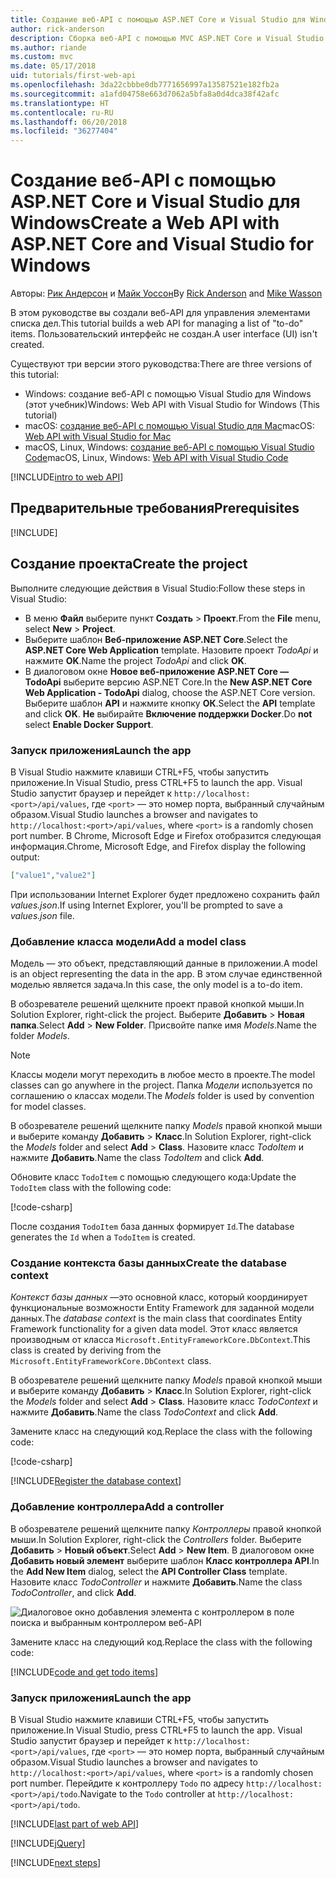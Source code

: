 ```yaml
---
title: Создание веб-API с помощью ASP.NET Core и Visual Studio для Windows
author: rick-anderson
description: Сборка веб-API с помощью MVC ASP.NET Core и Visual Studio для Windows
ms.author: riande
ms.custom: mvc
ms.date: 05/17/2018
uid: tutorials/first-web-api
ms.openlocfilehash: 3da22cbbbe0db7771656997a13587521e182fb2a
ms.sourcegitcommit: a1afd04758e663d7062a5bfa8a0d4dca38f42afc
ms.translationtype: HT
ms.contentlocale: ru-RU
ms.lasthandoff: 06/20/2018
ms.locfileid: "36277404"
---
```

# <a name="create-a-web-api-with-aspnet-core-and-visual-studio-for-windows"></a><span data-ttu-id="b515d-103">Создание веб-API с помощью ASP.NET Core и Visual Studio для Windows</span><span class="sxs-lookup"><span data-stu-id="b515d-103">Create a Web API with ASP.NET Core and Visual Studio for Windows</span></span>

<span data-ttu-id="b515d-104">Авторы: [Рик Андерсон](https://twitter.com/RickAndMSFT) и [Майк Уоссон](https://github.com/mikewasson)</span><span class="sxs-lookup"><span data-stu-id="b515d-104">By [Rick Anderson](https://twitter.com/RickAndMSFT) and [Mike Wasson](https://github.com/mikewasson)</span></span>

<span data-ttu-id="b515d-105">В этом руководстве вы создали веб-API для управления элементами списка дел.</span><span class="sxs-lookup"><span data-stu-id="b515d-105">This tutorial builds a web API for managing a list of "to-do" items.</span></span> <span data-ttu-id="b515d-106">Пользовательский интерфейс не создан.</span><span class="sxs-lookup"><span data-stu-id="b515d-106">A user interface (UI) isn't created.</span></span>

<span data-ttu-id="b515d-107">Существуют три версии этого руководства:</span><span class="sxs-lookup"><span data-stu-id="b515d-107">There are three versions of this tutorial:</span></span>

* <span data-ttu-id="b515d-108">Windows: создание веб-API с помощью Visual Studio для Windows (этот учебник)</span><span class="sxs-lookup"><span data-stu-id="b515d-108">Windows: Web API with Visual Studio for Windows (This tutorial)</span></span>
* <span data-ttu-id="b515d-109">macOS: [создание веб-API с помощью Visual Studio для Mac](xref:tutorials/first-web-api-mac)</span><span class="sxs-lookup"><span data-stu-id="b515d-109">macOS: [Web API with Visual Studio for Mac](xref:tutorials/first-web-api-mac)</span></span>
* <span data-ttu-id="b515d-110">macOS, Linux, Windows: [создание веб-API с помощью Visual Studio Code](xref:tutorials/web-api-vsc)</span><span class="sxs-lookup"><span data-stu-id="b515d-110">macOS, Linux, Windows: [Web API with Visual Studio Code](xref:tutorials/web-api-vsc)</span></span>

<!-- WARNING: The code AND images in this doc are used by uid: tutorials/web-api-vsc, tutorials/first-web-api-mac and tutorials/first-web-api. If you change any code/images in this tutorial, update uid: tutorials/web-api-vsc -->

[!INCLUDE[intro to web API](../includes/webApi/intro.md)]

## <a name="prerequisites"></a><span data-ttu-id="b515d-111">Предварительные требования</span><span class="sxs-lookup"><span data-stu-id="b515d-111">Prerequisites</span></span>

[!INCLUDE[](~/includes/net-core-prereqs-windows.md)]

## <a name="create-the-project"></a><span data-ttu-id="b515d-112">Создание проекта</span><span class="sxs-lookup"><span data-stu-id="b515d-112">Create the project</span></span>

<span data-ttu-id="b515d-113">Выполните следующие действия в Visual Studio:</span><span class="sxs-lookup"><span data-stu-id="b515d-113">Follow these steps in Visual Studio:</span></span>

* <span data-ttu-id="b515d-114">В меню **Файл** выберите пункт **Создать** > **Проект**.</span><span class="sxs-lookup"><span data-stu-id="b515d-114">From the **File** menu, select **New** > **Project**.</span></span>
* <span data-ttu-id="b515d-115">Выберите шаблон **Веб-приложение ASP.NET Core**.</span><span class="sxs-lookup"><span data-stu-id="b515d-115">Select the **ASP.NET Core Web Application** template.</span></span> <span data-ttu-id="b515d-116">Назовите проект *TodoApi* и нажмите **OK**.</span><span class="sxs-lookup"><span data-stu-id="b515d-116">Name the project *TodoApi* and click **OK**.</span></span>
* <span data-ttu-id="b515d-117">В диалоговом окне **Новое веб-приложение ASP.NET Core — TodoApi** выберите версию ASP.NET Core.</span><span class="sxs-lookup"><span data-stu-id="b515d-117">In the **New ASP.NET Core Web Application - TodoApi** dialog, choose the ASP.NET Core version.</span></span> <span data-ttu-id="b515d-118">Выберите шаблон **API** и нажмите кнопку **ОК**.</span><span class="sxs-lookup"><span data-stu-id="b515d-118">Select the **API** template and click **OK**.</span></span> <span data-ttu-id="b515d-119">**Не** выбирайте **Включение поддержки Docker**.</span><span class="sxs-lookup"><span data-stu-id="b515d-119">Do **not** select **Enable Docker Support**.</span></span>

### <a name="launch-the-app"></a><span data-ttu-id="b515d-120">Запуск приложения</span><span class="sxs-lookup"><span data-stu-id="b515d-120">Launch the app</span></span>

<span data-ttu-id="b515d-121">В Visual Studio нажмите клавиши CTRL+F5, чтобы запустить приложение.</span><span class="sxs-lookup"><span data-stu-id="b515d-121">In Visual Studio, press CTRL+F5 to launch the app.</span></span> <span data-ttu-id="b515d-122">Visual Studio запустит браузер и перейдет к `http://localhost:<port>/api/values`, где `<port>` — это номер порта, выбранный случайным образом.</span><span class="sxs-lookup"><span data-stu-id="b515d-122">Visual Studio launches a browser and navigates to `http://localhost:<port>/api/values`, where `<port>` is a randomly chosen port number.</span></span> <span data-ttu-id="b515d-123">В Chrome, Microsoft Edge и Firefox отобразится следующая информация.</span><span class="sxs-lookup"><span data-stu-id="b515d-123">Chrome, Microsoft Edge, and Firefox display the following output:</span></span>

```json
["value1","value2"]
```

<span data-ttu-id="b515d-124">При использовании Internet Explorer будет предложено сохранить файл *values.json*.</span><span class="sxs-lookup"><span data-stu-id="b515d-124">If using Internet Explorer, you'll be prompted to save a *values.json* file.</span></span>

### <a name="add-a-model-class"></a><span data-ttu-id="b515d-125">Добавление класса модели</span><span class="sxs-lookup"><span data-stu-id="b515d-125">Add a model class</span></span>

<span data-ttu-id="b515d-126">Модель — это объект, представляющий данные в приложении.</span><span class="sxs-lookup"><span data-stu-id="b515d-126">A model is an object representing the data in the app.</span></span> <span data-ttu-id="b515d-127">В этом случае единственной моделью является задача.</span><span class="sxs-lookup"><span data-stu-id="b515d-127">In this case, the only model is a to-do item.</span></span>

<span data-ttu-id="b515d-128">В обозревателе решений щелкните проект правой кнопкой мыши.</span><span class="sxs-lookup"><span data-stu-id="b515d-128">In Solution Explorer, right-click the project.</span></span> <span data-ttu-id="b515d-129">Выберите **Добавить** > **Новая папка**.</span><span class="sxs-lookup"><span data-stu-id="b515d-129">Select **Add** > **New Folder**.</span></span> <span data-ttu-id="b515d-130">Присвойте папке имя *Models*.</span><span class="sxs-lookup"><span data-stu-id="b515d-130">Name the folder *Models*.</span></span>

> [!NOTE]
> <span data-ttu-id="b515d-131">Классы модели могут переходить в любое место в проекте.</span><span class="sxs-lookup"><span data-stu-id="b515d-131">The model classes can go anywhere in the project.</span></span> <span data-ttu-id="b515d-132">Папка *Модели* используется по соглашению о классах модели.</span><span class="sxs-lookup"><span data-stu-id="b515d-132">The *Models* folder is used by convention for model classes.</span></span>

<span data-ttu-id="b515d-133">В обозревателе решений щелкните папку *Models* правой кнопкой мыши и выберите команду **Добавить** > **Класс**.</span><span class="sxs-lookup"><span data-stu-id="b515d-133">In Solution Explorer, right-click the *Models* folder and select **Add** > **Class**.</span></span> <span data-ttu-id="b515d-134">Назовите класс *TodoItem* и нажмите **Добавить**.</span><span class="sxs-lookup"><span data-stu-id="b515d-134">Name the class *TodoItem* and click **Add**.</span></span>

<span data-ttu-id="b515d-135">Обновите класс `TodoItem` с помощью следующего кода:</span><span class="sxs-lookup"><span data-stu-id="b515d-135">Update the `TodoItem` class with the following code:</span></span>

[!code-csharp[](first-web-api/samples/2.0/TodoApi/Models/TodoItem.cs)]

<span data-ttu-id="b515d-136">После создания `TodoItem` база данных формирует `Id`.</span><span class="sxs-lookup"><span data-stu-id="b515d-136">The database generates the `Id` when a `TodoItem` is created.</span></span>

### <a name="create-the-database-context"></a><span data-ttu-id="b515d-137">Создание контекста базы данных</span><span class="sxs-lookup"><span data-stu-id="b515d-137">Create the database context</span></span>

<span data-ttu-id="b515d-138">*Контекст базы данных* —это основной класс, который координирует функциональные возможности Entity Framework для заданной модели данных.</span><span class="sxs-lookup"><span data-stu-id="b515d-138">The *database context* is the main class that coordinates Entity Framework functionality for a given data model.</span></span> <span data-ttu-id="b515d-139">Этот класс является производным от класса `Microsoft.EntityFrameworkCore.DbContext`.</span><span class="sxs-lookup"><span data-stu-id="b515d-139">This class is created by deriving from the `Microsoft.EntityFrameworkCore.DbContext` class.</span></span>

<span data-ttu-id="b515d-140">В обозревателе решений щелкните папку *Models* правой кнопкой мыши и выберите команду **Добавить** > **Класс**.</span><span class="sxs-lookup"><span data-stu-id="b515d-140">In Solution Explorer, right-click the *Models* folder and select **Add** > **Class**.</span></span> <span data-ttu-id="b515d-141">Назовите класс *TodoContext* и нажмите **Добавить**.</span><span class="sxs-lookup"><span data-stu-id="b515d-141">Name the class *TodoContext* and click **Add**.</span></span>

<span data-ttu-id="b515d-142">Замените класс на следующий код.</span><span class="sxs-lookup"><span data-stu-id="b515d-142">Replace the class with the following code:</span></span>

[!code-csharp[](first-web-api/samples/2.0/TodoApi/Models/TodoContext.cs)]

[!INCLUDE[Register the database context](../includes/webApi/register_dbContext.md)]

### <a name="add-a-controller"></a><span data-ttu-id="b515d-143">Добавление контроллера</span><span class="sxs-lookup"><span data-stu-id="b515d-143">Add a controller</span></span>

<span data-ttu-id="b515d-144">В обозревателе решений щелкните папку *Контроллеры* правой кнопкой мыши.</span><span class="sxs-lookup"><span data-stu-id="b515d-144">In Solution Explorer, right-click the *Controllers* folder.</span></span> <span data-ttu-id="b515d-145">Выберите **Добавить** > **Новый объект**.</span><span class="sxs-lookup"><span data-stu-id="b515d-145">Select **Add** > **New Item**.</span></span> <span data-ttu-id="b515d-146">В диалоговом окне **Добавить новый элемент** выберите шаблон **Класс контроллера API**.</span><span class="sxs-lookup"><span data-stu-id="b515d-146">In the **Add New Item** dialog, select the **API Controller Class** template.</span></span> <span data-ttu-id="b515d-147">Назовите класс *TodoController* и нажмите **Добавить**.</span><span class="sxs-lookup"><span data-stu-id="b515d-147">Name the class *TodoController*, and click **Add**.</span></span>

![Диалоговое окно добавления элемента с контроллером в поле поиска и выбранным контроллером веб-API](first-web-api/_static/new_controller.png)

<span data-ttu-id="b515d-149">Замените класс на следующий код.</span><span class="sxs-lookup"><span data-stu-id="b515d-149">Replace the class with the following code:</span></span>

[!INCLUDE[code and get todo items](../includes/webApi/getTodoItems.md)]

### <a name="launch-the-app"></a><span data-ttu-id="b515d-150">Запуск приложения</span><span class="sxs-lookup"><span data-stu-id="b515d-150">Launch the app</span></span>

<span data-ttu-id="b515d-151">В Visual Studio нажмите клавиши CTRL+F5, чтобы запустить приложение.</span><span class="sxs-lookup"><span data-stu-id="b515d-151">In Visual Studio, press CTRL+F5 to launch the app.</span></span> <span data-ttu-id="b515d-152">Visual Studio запустит браузер и перейдет к `http://localhost:<port>/api/values`, где `<port>` — это номер порта, выбранный случайным образом.</span><span class="sxs-lookup"><span data-stu-id="b515d-152">Visual Studio launches a browser and navigates to `http://localhost:<port>/api/values`, where `<port>` is a randomly chosen port number.</span></span> <span data-ttu-id="b515d-153">Перейдите к контроллеру `Todo` по адресу `http://localhost:<port>/api/todo`.</span><span class="sxs-lookup"><span data-stu-id="b515d-153">Navigate to the `Todo` controller at `http://localhost:<port>/api/todo`.</span></span>

[!INCLUDE[last part of web API](../includes/webApi/end.md)]

[!INCLUDE[jQuery](../includes/webApi/add-jquery.md)]

[!INCLUDE[next steps](../includes/webApi/next.md)]
